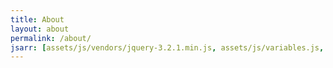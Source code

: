 ```yaml
---
title: About
layout: about
permalink: /about/
jsarr: [assets/js/vendors/jquery-3.2.1.min.js, assets/js/variables.js, assets/js/header.js]
---
```

